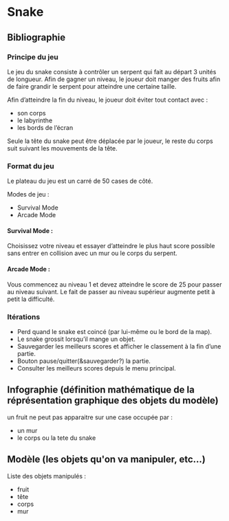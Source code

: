 # Snake


## Bibliographie

### Principe du jeu

Le jeu du snake consiste à contrôler un serpent qui fait au départ 3 unités de longueur.
Afin de gagner un niveau, le joueur doit manger des fruits afin de faire grandir le serpent pour atteindre une certaine taille.

Afin d’atteindre la fin du niveau, le joueur doit éviter tout contact avec :
- son corps
- le labyrinthe
- les bords de l’écran

Seule la tête du snake peut être déplacée par le joueur, le reste du corps suit suivant les
mouvements de la tête.

### Format du jeu

Le plateau du jeu est un carré de 50 cases de côté.

Modes de jeu :
- Survival Mode
- Arcade Mode

#### Survival Mode :

Choisissez votre niveau et essayer d’atteindre le plus haut score possible sans entrer en collision avec un mur ou le corps du serpent.

#### Arcade Mode :

Vous commencez au niveau 1 et devez atteindre le score de 25 pour passer au niveau suivant. Le fait de passer au niveau supérieur augmente petit à petit la difficulté.

### Itérations

- Perd quand le snake est coincé (par lui-même ou le bord de la map).
- Le snake grossit lorsqu’il mange un objet.
- Sauvegarder les meilleurs scores et afficher le classement à la fin d’une partie.
- Bouton pause/quitter(&sauvegarder?) la partie.
- Consulter les meilleurs scores depuis le menu principal.


## Infographie (définition mathématique de la réprésentation graphique des objets du modèle)


un fruit ne peut pas apparaitre sur une case occupée par :
- un mur
- le corps ou la tete du snake


## Modèle (les objets qu'on va manipuler, etc...)

Liste des objets manipulés :
- fruit
- tête
- corps
- mur

